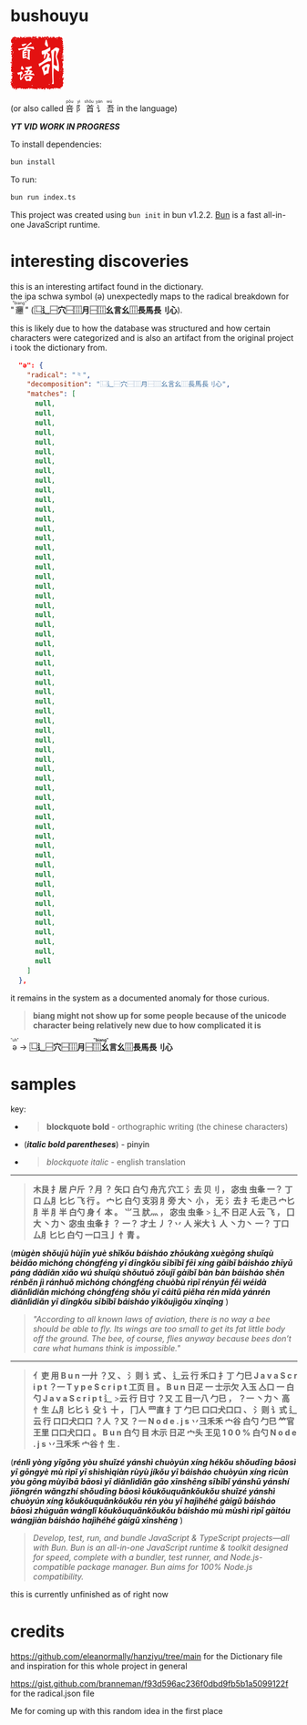 # bushouyu   
![Bushouyu Linguistic Seal](./assets/chinese_seal.png)


(or also called <ruby>
  咅<rp>(</rp><rt>pǒu</rt><rp>)</rp>
  阝<rp>(</rp><rt>yì</rt><rp>)</rp>
  首<rp>(</rp><rt>shǒu</rt><rp>)</rp>
  讠<rp>(</rp><rt>yán</rt><rp>)</rp>
  吾<rp>(</rp><rt>wú</rt><rp>)</rp>
</ruby> in the language)

***YT VID WORK IN PROGRESS***

To install dependencies:

```bash
bun install
```

To run:

```bash
bun run index.ts
```

This project was created using `bun init` in bun v1.2.2. [Bun](https://bun.sh) is a fast all-in-one JavaScript runtime.

# interesting discoveries

this is an interesting artifact found in the dictionary.  
the ipa schwa symbol (ə) unexpectedly maps to the radical breakdown for "<ruby>𰻞<rt>"biang"</rt></ruby>" (**⿺‌辶⿱穴⿱⿲月⿱⿲幺言幺⿲長馬長刂心**).  

this is likely due to how the database was structured and how certain characters were categorized and is also an artifact from the original project i took the dictionary from. 
 
```json
  "ə": {
    "radical": "⺀",
    "decomposition": "⿺辶⿱穴⿱⿲月⿱⿲幺言幺⿲長馬長刂心",
    "matches": [
      null,
      null,
      null,
      null,
      null,
      null,
      null,
      null,
      null,
      null,
      null,
      null,
      null,
      null,
      null,
      null,
      null,
      null,
      null,
      null,
      null,
      null,
      null,
      null,
      null,
      null,
      null,
      null,
      null,
      null,
      null,
      null,
      null,
      null,
      null,
      null,
      null,
      null,
      null,
      null,
      null,
      null,
      null,
      null,
      null,
      null,
      null,
      null,
      null,
      null,
      null,
      null,
      null,
      null,
      null,
      null,
      null,
      null,
      null
    ]
  },
```

it remains in the system as a documented anomaly for those curious.  

> **biang might not show up for some people because of the unicode character being relatively new due to how complicated it is**

<ruby>ə<rt>"uh"</rt></ruby> → **<ruby>⿺‌辶⿱穴⿱⿲月⿱⿲幺言幺⿲長馬長刂心<rt>"biang"</rt></ruby>**

# samples
key:

- > **blockquote bold** - orthographic writing (the chinese characters)

- (***italic bold parentheses***) - pinyin

- > *blockquote italic* - english translation

---




> **木艮 扌居 户斤 ？月 ？ 矢口 白勺 舟亢 穴工 氵去 贝刂 ， 宓虫 虫夆 一？ 丁口 厶⺼匕匕 飞 行 。  宀匕 白勺 支羽 ⺼旁 大丶 小 ， 无 氵去 扌乇 走己 宀匕 ⺼半 ⺼半 白勺 身 亻本 。  ⺌彐 肰灬 ， 宓虫 虫夆** > **辶不 日疋 人云 飞 ，  囗大 丶力丶 宓虫 虫夆 扌？ 一？ 才土 丿？丷 人 米大 讠人 丶力丶 一？ 丁口 厶⺼匕匕 白勺 一口彐亅 忄青 。**

(***mùgèn shǒujū hùjīn yuè  shǐkǒu báisháo zhōukàng xuègōng shuǐqù bèidāo  mìchóng chóngféng yī dīngkǒu sībǐbǐ fēi xíng   gàibǐ báisháo zhīyǔ páng dàdiǎn xiǎo  wú shuǐqù shǒutuō zǒujǐ gàibǐ bàn bàn báisháo shēn rénběn   jì ránhuǒ  mìchóng chóngféng chuòbù rìpǐ rényún fēi   wéidà diǎnlìdiǎn mìchóng chóngféng shǒu yī cáitǔ piěha rén mǐdà yánrén diǎnlìdiǎn yī dīngkǒu sībǐbǐ báisháo yīkǒujìgōu xīnqīng*** )

> *"According to all known laws of aviation, there is no way a bee should be able to fly. Its wings are too small to get its fat little body off the ground. The bee, of course, flies anyway because bees don’t care what humans think is impossible."*

---

>**亻吏 用  B u n  一廾 ？又 、 氵则 讠式 、 辶云 行 禾口 扌丁 勹巳  J a v a S c r i p t  ？一  T y p e S c r i p t  工页 目 。  B u n  日疋 一 士示欠 入玉 亼口 一 白勺  J a v a S c r i p t  辶** >**云 行 日寸 ？又 工 目一八 勹巳 ， ？一 丶力丶 高 忄生 厶⺼匕匕 讠殳 讠十 ， 冂人 罒直 扌丁 勹巳 口口犬口口 、 氵则 讠式 辶云 行 口口犬口口 ？人 ？又 ？一  N o d e . j s  丷彐禾禾 宀谷 白勺 勹巳 ⺮官**
>**王里 口口犬口口 。  B u n  白勺 目 木示 日疋 宀头 王见  1 0 0 %  白勺  N o d e . j s  丷彐禾禾 宀谷 忄生 .**


(***rénlì yòng      yīgǒng yòu  shuǐzé yánshì  chuòyún xíng hékǒu shǒudīng bāosì             yī             gōngyè mù       rìpǐ yī shìshìqiàn rùyù jíkǒu yī báisháo             chuòyún xíng rìcùn yòu gōng mùyībā bāosì  yī diǎnlìdiǎn gāo xīnshēng sībǐbǐ yánshū yánshí  jiǒngrén wǎngzhí shǒudīng bāosì kǒukǒuquǎnkǒukǒu  shuǐzé yánshì chuòyún xíng kǒukǒuquǎnkǒukǒu rén yòu yī          hajìhéhé gàigǔ báisháo bāosì zhúguān wánglǐ kǒukǒuquǎnkǒukǒu       báisháo mù mùshì rìpǐ gàitóu wángjiàn       báisháo          hajìhéhé gàigǔ xīnshēng*** )

> *Develop, test, run, and bundle JavaScript & TypeScript projects—all with Bun. Bun is an all-in-one JavaScript runtime & toolkit designed for speed, complete with a bundler, test runner, and Node.js-compatible package manager. Bun aims for 100% Node.js compatibility.*

this is currently unfinished as of right now

# credits

https://github.com/eleanormally/hanziyu/tree/main for the Dictionary file and inspiration for this whole project in general

https://gist.github.com/branneman/f93d596ac236f0dbd9fb5b1a5099122f for the radical.json file

Me for coming up with this random idea in the first place
